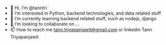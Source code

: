 - 👋 Hi, I’m @tanntri
- 👀 I’m interested in Python, backend technologies, and data related stuff
- 🌱 I’m currently learning backend related stuff, such as nodejs, django
- 💞️ I’m looking to collaborate on ...
- 📫 How to reach me tann.triyapanjawit@gmail.com or linkedin Tann Triyapanjawit

<!---
tanntri/tanntri is a ✨ special ✨ repository because its `README.md` (this file) appears on your GitHub profile.
You can click the Preview link to take a look at your changes.
--->
